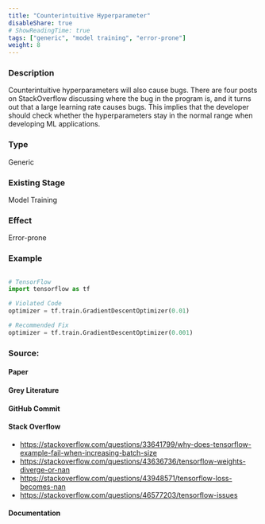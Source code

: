 ```yaml
---
title: "Counterintuitive Hyperparameter"
disableShare: true
# ShowReadingTime: true
tags: ["generic", "model training", "error-prone"]
weight: 8
---
```


### Description

Counterintuitive hyperparameters will also cause bugs. There are four posts on StackOverflow discussing where the bug in the program is, and it turns out that a large learning rate causes bugs. This implies that the developer should check whether the hyperparameters stay in the normal range when developing ML applications.  


### Type

Generic

### Existing Stage

Model Training

### Effect

Error-prone

### Example

```python

# TensorFlow
import tensorflow as tf

# Violated Code
optimizer = tf.train.GradientDescentOptimizer(0.01)

# Recommended Fix
optimizer = tf.train.GradientDescentOptimizer(0.001)

```

### Source:

#### Paper 

#### Grey Literature

#### GitHub Commit

#### Stack Overflow
- https://stackoverflow.com/questions/33641799/why-does-tensorflow-example-fail-when-increasing-batch-size
- https://stackoverflow.com/questions/43636736/tensorflow-weights-diverge-or-nan
- https://stackoverflow.com/questions/43948571/tensorflow-loss-becomes-nan
- https://stackoverflow.com/questions/46577203/tensorflow-issues

#### Documentation

